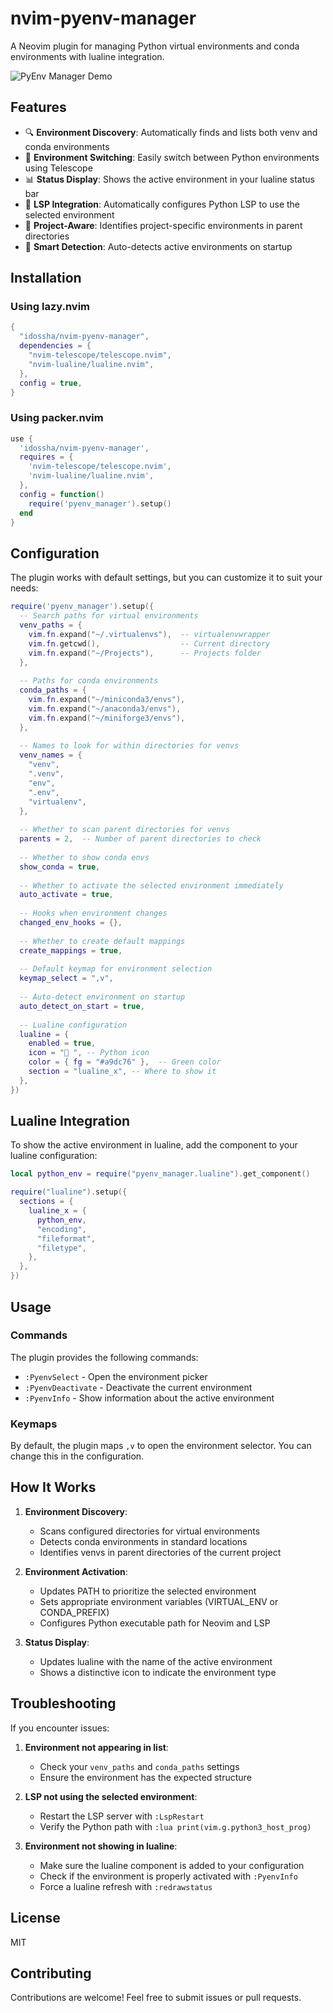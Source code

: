 # nvim-pyenv-manager

A Neovim plugin for managing Python virtual environments and conda environments with lualine integration.

![PyEnv Manager Demo](https://raw.githubusercontent.com/idossha/nvim-pyenv-manager/main/assets/demo.gif)

## Features

- 🔍 **Environment Discovery**: Automatically finds and lists both venv and conda environments
- 🔄 **Environment Switching**: Easily switch between Python environments using Telescope
- 📊 **Status Display**: Shows the active environment in your lualine status bar
- 🔌 **LSP Integration**: Automatically configures Python LSP to use the selected environment
- 🌟 **Project-Aware**: Identifies project-specific environments in parent directories
- 🧠 **Smart Detection**: Auto-detects active environments on startup

## Installation

### Using lazy.nvim

```lua
{
  "idossha/nvim-pyenv-manager",
  dependencies = {
    "nvim-telescope/telescope.nvim",
    "nvim-lualine/lualine.nvim",
  },
  config = true,
}
```

### Using packer.nvim

```lua
use {
  'idossha/nvim-pyenv-manager',
  requires = {
    'nvim-telescope/telescope.nvim',
    'nvim-lualine/lualine.nvim',
  },
  config = function()
    require('pyenv_manager').setup()
  end
}
```

## Configuration

The plugin works with default settings, but you can customize it to suit your needs:

```lua
require('pyenv_manager').setup({
  -- Search paths for virtual environments
  venv_paths = {
    vim.fn.expand("~/.virtualenvs"),  -- virtualenvwrapper
    vim.fn.getcwd(),                  -- Current directory
    vim.fn.expand("~/Projects"),      -- Projects folder
  },
  
  -- Paths for conda environments
  conda_paths = {
    vim.fn.expand("~/miniconda3/envs"),
    vim.fn.expand("~/anaconda3/envs"),
    vim.fn.expand("~/miniforge3/envs"),
  },
  
  -- Names to look for within directories for venvs
  venv_names = {
    "venv",
    ".venv",
    "env",
    ".env",
    "virtualenv",
  },
  
  -- Whether to scan parent directories for venvs
  parents = 2,  -- Number of parent directories to check
  
  -- Whether to show conda envs
  show_conda = true,
  
  -- Whether to activate the selected environment immediately
  auto_activate = true,
  
  -- Hooks when environment changes
  changed_env_hooks = {},
  
  -- Whether to create default mappings
  create_mappings = true,
  
  -- Default keymap for environment selection
  keymap_select = ",v",
  
  -- Auto-detect environment on startup
  auto_detect_on_start = true,
  
  -- Lualine configuration
  lualine = {
    enabled = true,
    icon = "󰆧 ", -- Python icon
    color = { fg = "#a9dc76" },  -- Green color
    section = "lualine_x", -- Where to show it
  },
})
```

## Lualine Integration

To show the active environment in lualine, add the component to your lualine configuration:

```lua
local python_env = require("pyenv_manager.lualine").get_component()

require("lualine").setup({
  sections = {
    lualine_x = {
      python_env,
      "encoding",
      "fileformat",
      "filetype",
    },
  },
})
```

## Usage

### Commands

The plugin provides the following commands:

- `:PyenvSelect` - Open the environment picker
- `:PyenvDeactivate` - Deactivate the current environment
- `:PyenvInfo` - Show information about the active environment

### Keymaps

By default, the plugin maps `,v` to open the environment selector. You can change this in the configuration.

## How It Works

1. **Environment Discovery**:
   - Scans configured directories for virtual environments
   - Detects conda environments in standard locations
   - Identifies venvs in parent directories of the current project

2. **Environment Activation**:
   - Updates PATH to prioritize the selected environment
   - Sets appropriate environment variables (VIRTUAL_ENV or CONDA_PREFIX)
   - Configures Python executable path for Neovim and LSP

3. **Status Display**:
   - Updates lualine with the name of the active environment
   - Shows a distinctive icon to indicate the environment type

## Troubleshooting

If you encounter issues:

1. **Environment not appearing in list**:
   - Check your `venv_paths` and `conda_paths` settings
   - Ensure the environment has the expected structure

2. **LSP not using the selected environment**:
   - Restart the LSP server with `:LspRestart`
   - Verify the Python path with `:lua print(vim.g.python3_host_prog)`

3. **Environment not showing in lualine**:
   - Make sure the lualine component is added to your configuration
   - Check if the environment is properly activated with `:PyenvInfo`
   - Force a lualine refresh with `:redrawstatus`

## License

MIT

## Contributing

Contributions are welcome! Feel free to submit issues or pull requests.
